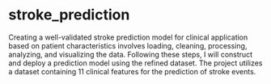 # stroke_prediction

Creating a well-validated stroke prediction model for clinical application based on patient characteristics involves loading, cleaning, processing, analyzing, and visualizing the data. Following these steps, I will construct and deploy a prediction model using the refined dataset. The project utilizes a dataset containing 11 clinical features for the prediction of stroke events.
